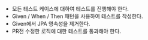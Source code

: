 - 모든 테스트 케이스에 대하여 테스트를 진행해야 한다.
- Given / When / Then 패턴을 사용하여 테스트를 작성한다.
- Given에서 JPA 영속성을 제거한다.
- PR전 수정한 로직에 대한 테스트를 통과해야 한다.